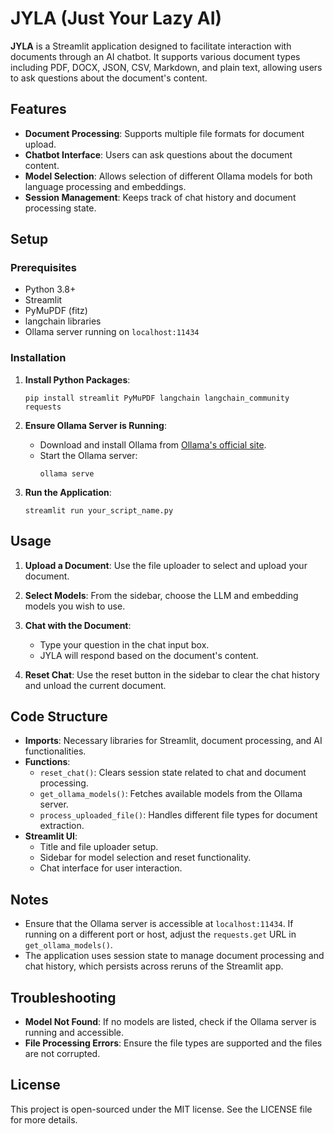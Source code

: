 # JYLA (Just Your Lazy AI)

**JYLA** is a Streamlit application designed to facilitate interaction with documents through an AI chatbot. It supports various document types including PDF, DOCX, JSON, CSV, Markdown, and plain text, allowing users to ask questions about the document's content.

## Features

- **Document Processing**: Supports multiple file formats for document upload.
- **Chatbot Interface**: Users can ask questions about the document content.
- **Model Selection**: Allows selection of different Ollama models for both language processing and embeddings.
- **Session Management**: Keeps track of chat history and document processing state.

## Setup

### Prerequisites

- Python 3.8+
- Streamlit
- PyMuPDF (fitz)
- langchain libraries
- Ollama server running on `localhost:11434`

### Installation

1. **Install Python Packages**:
   ```
   pip install streamlit PyMuPDF langchain langchain_community requests
   ```

2. **Ensure Ollama Server is Running**:
   - Download and install Ollama from [Ollama's official site](https://ollama.ai/).
   - Start the Ollama server:
     ```
     ollama serve
     ```

3. **Run the Application**:
   ```
   streamlit run your_script_name.py
   ```

## Usage

1. **Upload a Document**: Use the file uploader to select and upload your document.

2. **Select Models**: From the sidebar, choose the LLM and embedding models you wish to use.

3. **Chat with the Document**: 
   - Type your question in the chat input box.
   - JYLA will respond based on the document's content.

4. **Reset Chat**: Use the reset button in the sidebar to clear the chat history and unload the current document.

## Code Structure

- **Imports**: Necessary libraries for Streamlit, document processing, and AI functionalities.
- **Functions**:
  - `reset_chat()`: Clears session state related to chat and document processing.
  - `get_ollama_models()`: Fetches available models from the Ollama server.
  - `process_uploaded_file()`: Handles different file types for document extraction.
- **Streamlit UI**: 
  - Title and file uploader setup.
  - Sidebar for model selection and reset functionality.
  - Chat interface for user interaction.

## Notes

- Ensure that the Ollama server is accessible at `localhost:11434`. If running on a different port or host, adjust the `requests.get` URL in `get_ollama_models()`.
- The application uses session state to manage document processing and chat history, which persists across reruns of the Streamlit app.

## Troubleshooting

- **Model Not Found**: If no models are listed, check if the Ollama server is running and accessible.
- **File Processing Errors**: Ensure the file types are supported and the files are not corrupted.

## License

This project is open-sourced under the MIT license. See the LICENSE file for more details.
